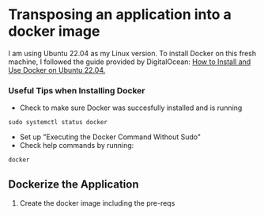 # Transposing an application into a docker image

I am using Ubuntu 22.04 as my Linux version. To install Docker on this fresh machine, I followed the guide provided by DigitalOcean: [How to Install and Use Docker on Ubuntu 22.04.](https://www.digitalocean.com/community/tutorials/how-to-install-and-use-docker-on-ubuntu-22-04)

### Useful Tips when Installing Docker

- Check to make sure Docker was succesfully installed and is running
```azure
sudo systemctl status docker
```
- Set up "Executing the Docker Command Without Sudo"
- Check help commands by running:
```azure
docker
```

## Dockerize the Application

1. Create the docker image including the pre-reqs